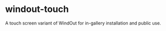 windout-touch
=============

A touch screen variant of WindOut for in-gallery installation and public use.

